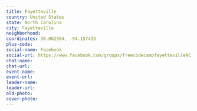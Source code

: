 ```yaml
---
title: Fayetteville
country: United States
state: North Carolina
city: Fayetteville
neighborhood: 
coordinates: 36.062584, -94.157433
plus-code:
social-name: Facebook
social-url: https://www.facebook.com/groups/freecodecampfayettevilleNC
chat-name:
chat-url:
event-name:
event-url:
leader-name:
leader-url:
old-photo: 
cover-photo:
---
```


